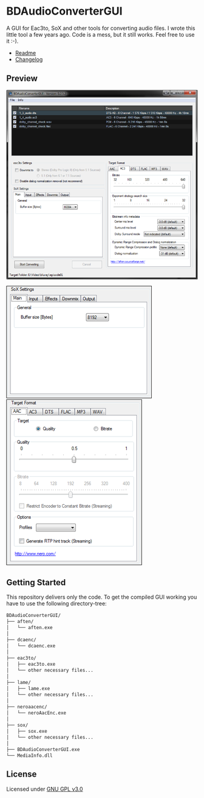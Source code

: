 # BDAudioConverterGUI

A GUI for Eac3to, SoX and other tools for converting audio files. I wrote this little tool a few years ago.
Code is a mess, but it still works. Feel free to use it :-).

* [Readme](BDAudioConverterGUI/Readme.txt)
* [Changelog](BDAudioConverterGUI/Changelog.txt)


## Preview

![Preview](Images/bdaudioconverter_preview.png)

![SoX settings](Images/bdaudioconvertergui_sox_settings.gif)   ![Target Format](Images/bdaudioconvertergui_target_format.gif)

## Getting Started

This repository delivers only the code. To get the compiled GUI working you have to use the following directory-tree:
```
BDAudioConverterGUI/
├── aften/
│   └── aften.exe
│
├── dcaenc/
│   └── dcaenc.exe
│
├── eac3to/
│   ├── eac3to.exe
│   └── other necessary files...
│
├── lame/
│   ├── lame.exe
│   └── other necessary files...
│
├── neroaacenc/
│   └── neroAacEnc.exe
│
├── sox/
│   ├── sox.exe
│   └── other necessary files...
│
├── BDAudioConverterGUI.exe
└── MediaInfo.dll
```

## License

Licensed under [GNU GPL v3.0](https://www.gnu.org/licenses/gpl-3.0.en.html)
